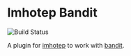 # Imhotep Bandit

![[Build Status](https://travis-ci.org/danpalmer/imhotep-bandit)](https://travis-ci.org/danpalmer/imhotep-bandit.svg)

A plugin for [imhotep](https://github.com/justinabrahms/imhotep) to
work with [bandit](https://github.com/openstack/bandit).
